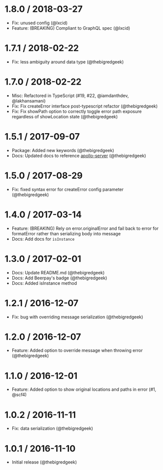 
1.8.0 / 2018-03-27
==================

  * Fix: unused config (@lxcid)
  * Feature: (BREAKING) Compliant to GraphQL spec (@lxcid)

1.7.1 / 2018-02-22
==================

  * Fix: less ambiguity around data type (@thebigredgeek)

1.7.0 / 2018-02-22
==================

  * Misc: Refactored in TypeScript (#19, #22, @iamdanthdev, @lakhansamani)
  * Fix: Fix createError interface post-typescript refactor (@thebigredgeek)
  * Fix: Fix showPath option to correctly toggle error path exposure regardless of showLocation state (@thebigredgeek)

1.5.1 / 2017-09-07
==================

  * Package: Added new keywords (@thebigredgeek)
  * Docs: Updated docs to reference [apollo-server](https://dev.apollodata.com/tools/apollo-server/setup.html) (@thebigredgeek) 

1.5.0 / 2017-08-29
==================

  * Fix: fixed syntax error for createError config parameter (@thebigredgeek)

1.4.0 / 2017-03-14
==================
  * Feature: (BREAKING) Rely on error.originalError and fail back to error for formatError rather than serializing body into message
  * Docs: Add docs for `isInstance`

1.3.0 / 2017-02-01
==================
  * Docs: Update README.md (@thebigredgeek)
  * Docs: Add Beerpay's badge (@thebigredgeek)
  * Docs: Added isInstance method

1.2.1 / 2016-12-07
==================
  * Fix: bug with overriding message serialization (@thebigredgeek)

1.2.0 / 2016-12-07
==================
  * Feature: Added option to override message when throwing error (@thebigredgeek)

1.1.0 / 2016-12-01
==================
  * Feature: Added option to show original locations and paths in error (#1, @scf4)

1.0.2 / 2016-11-11
==================
  * Fix: data serialization (@thebigredgeek)

1.0.1 / 2016-11-10
==================
  * Initial release (@thebigredgeek)
